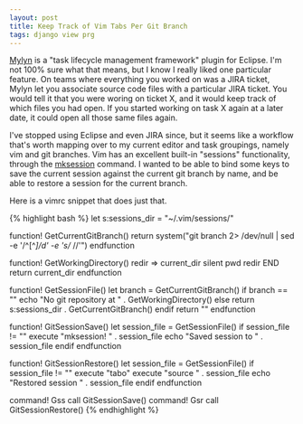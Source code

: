 ```yaml
---
layout: post
title: Keep Track of Vim Tabs Per Git Branch
tags: django view prg
---
```


[Mylyn](http://www.eclipse.org/mylyn/) is a "task lifecycle management framework" plugin for Eclipse. I'm not 100% sure what that means, but I know I really liked one particular feature. On teams where everything you worked on was a JIRA ticket, Mylyn let you associate source code files with a particular JIRA ticket. You would tell it that you were woring on ticket X, and it would keep track of which files you had open. If you started working on task X again at a later date, it could open all those same files again.

I've stopped using Eclipse and even JIRA since, but it seems like a workflow that's worth mapping over to my current editor and task groupings, namely vim and git branches. Vim has an excellent built-in "sessions" functionality, through the [mksession](http://vim.runpaint.org/editing/managing-sessions/) command. I wanted to be able to bind some keys to save the current session against the current git branch by name, and be able to restore a session for the current branch.

Here is a vimrc snippet that does just that.

{% highlight bash %}
let s:sessions_dir = "~/.vim/sessions/"

function! GetCurrentGitBranch()
    return system("git branch 2> /dev/null | sed -e '/^[^*]/d' -e 's/* //'")
endfunction

function! GetWorkingDirectory()
    redir => current_dir
    silent pwd
    redir END
    return current_dir
endfunction

function! GetSessionFile()
    let branch = GetCurrentGitBranch()
    if branch == ""
        echo "No git repository at " . GetWorkingDirectory()
    else
        return s:sessions_dir . GetCurrentGitBranch()
    endif
    return ""
endfunction

function! GitSessionSave()
    let session_file = GetSessionFile()
    if session_file != ""
        execute "mksession! " . session_file
        echo "Saved session to " . session_file
    endif
endfunction

function! GitSessionRestore()
    let session_file = GetSessionFile()
    if session_file != ""
        execute "tabo"
        execute "source " . session_file
        echo "Restored session " . session_file
    endif
endfunction

command! Gss call GitSessionSave()
command! Gsr call GitSessionRestore()
{% endhighlight %}
